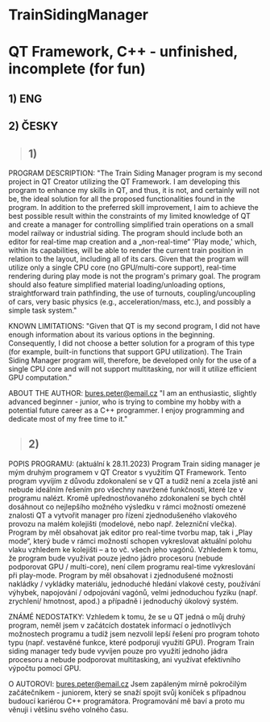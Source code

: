 # TrainSidingManager
# QT Framework, C++ - unfinished, incomplete (for fun)

## 1) ENG
## 2) ČESKY

> ## 1)
PROGRAM DESCRIPTION:
"The Train Siding Manager program is my second project in QT Creator utilizing the QT Framework. 
I am developing this program to enhance my skills in QT, and thus, it is not, and certainly will not be, 
the ideal solution for all the proposed functionalities found in the program. In addition to the preferred skill improvement, 
I aim to achieve the best possible result within the constraints of my limited knowledge of QT and create a manager for controlling simplified
train operations on a small model railway or industrial siding. The program should include both an editor for real-time map creation
and a „non-real-time“ 'Play mode,' which, within its capabilities, will be able to render the current train position in relation to the layout, 
including all of its cars. Given that the program will utilize only a single CPU core (no GPU/multi-core support), 
real-time rendering during play mode is not the program's primary goal. The program should also feature simplified material loading/unloading options, 
straightforward train pathfinding, the use of turnouts, coupling/uncoupling of cars, very basic physics (e.g., acceleration/mass, etc.), 
and possibly a simple task system."

KNOWN LIMITATIONS:
"Given that QT is my second program, I did not have enough information about its various options in the beginning. Consequently, 
I did not choose a better solution for a program of this type (for example, built-in functions that support GPU utilization). 
The Train Siding Manager program will, therefore, be developed only for the use of a single CPU core and will not support multitasking, 
nor will it utilize efficient GPU computation."

ABOUT THE AUTHOR:
bures.peter@email.cz
"I am an enthusiastic, slightly advanced beginner - junior, who is trying to combine my hobby with a potential future career as a C++ programmer. 
I enjoy programming and dedicate most of my free time to it."

> ## 2)
POPIS PROGRAMU:
(aktuální k 28.11.2023) 
Program Train siding manager je mým druhým programem v QT Creator s využitím QT Framework. Tento program vyvíjím z důvodu zdokonalení se v QT 
a tudíž není a zcela jistě ani nebude ideálním řešením pro všechny navržené funkčnosti, které lze v programu nalézt. 
Kromě upřednostňovaného zdokonalení se bych chtěl dosáhnout co nejlepšího možného výsledku v rámci možností omezené znalosti QT a vytvořit manager 
pro řízení zjednodušeného vlakového provozu na malém kolejišti (modelové, nebo např. železniční vlečka). Program by měl obsahovat jak editor 
pro real-time tvorbu map, tak i „Play mode“, který bude v rámci možností schopen vykreslovat aktuální polohu vlaku vzhledem 
ke kolejišti – a to vč. všech jeho vagónů. Vzhledem k tomu, že program bude využívat pouze jedno jádro procesoru (nebude podporovat GPU / multi-core), 
není cílem programu real-time vykreslování při play-mode. Program by měl obsahovat i zjednodušené možnosti nakládky / vykládky materiálu, 
jednoduché hledání vlakové cesty, používání výhybek, napojování / odpojování vagónů, velmi jednoduchou fyziku (např. zrychlení/ hmotnost, apod.) a případně 
i jednoduchý úkolový systém. 

ZNÁMÉ NEDOSTATKY:
Vzhledem k tomu, že se u QT jedná o můj druhý program, neměl jsem v začátcích dostatek informací o jednotlivých možnostech programu 
a tudíž jsem nezvolil lepší řešení pro program tohoto typu (např. vestavěné funkce, které podporují využití GPU). 
Program Train siding manager tedy bude vyvíjen pouze pro využití jednoho jádra procesoru a nebude podporovat multitasking, 
ani využívat efektivního výpočtu pomocí GPU.

O AUTOROVI:
bures.peter@email.cz
Jsem zapáleným mírně pokročilým začátečníkem - juniorem, který se snaží spojit svůj koníček s případnou budoucí kariérou C++ programátora. 
Programování mě baví a proto mu věnuji i většinu svého volného času. 

